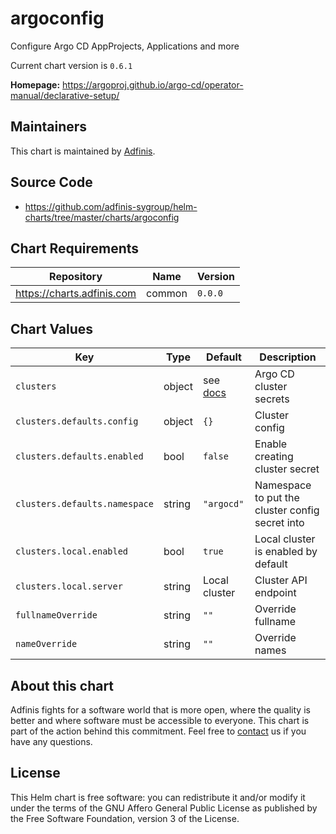 argoconfig
==========
Configure Argo CD AppProjects, Applications and more

Current chart version is `0.6.1`


**Homepage:** <https://argoproj.github.io/argo-cd/operator-manual/declarative-setup/>


## Maintainers
This chart is maintained by [Adfinis](https://adfinis.com/?pk_campaign=github&pk_kwd=helm-charts).


## Source Code

* <https://github.com/adfinis-sygroup/helm-charts/tree/master/charts/argoconfig>


## Chart Requirements


| Repository | Name | Version |
|------------|------|---------|
| https://charts.adfinis.com | common | `0.0.0` |
## Chart Values


| Key | Type | Default | Description |
|-----|------|---------|-------------|
| `clusters` | object | see [docs](https://argoproj.github.io/argo-cd/operator-manual/declarative-setup/#clusters) | Argo CD cluster secrets |
| `clusters.defaults.config` | object | `{}` | Cluster config |
| `clusters.defaults.enabled` | bool | `false` | Enable creating cluster secret |
| `clusters.defaults.namespace` | string | `"argocd"` | Namespace to put the cluster config secret into |
| `clusters.local.enabled` | bool | `true` | Local cluster is enabled by default |
| `clusters.local.server` | string | Local cluster | Cluster API endpoint |
| `fullnameOverride` | string | `""` | Override fullname |
| `nameOverride` | string | `""` | Override names |

## About this chart

Adfinis fights for a software world that is more open, where the quality is
better and where software must be accessible to everyone. This chart
is part of the action behind this commitment. Feel free to
[contact](https://adfinis.com/kontakt/?pk_campaign=github&pk_kwd=helm-charts)
us if you have any questions.

## License

This Helm chart is free software: you can redistribute it and/or modify it under the terms
of the GNU Affero General Public License as published by the Free Software Foundation,
version 3 of the License.
